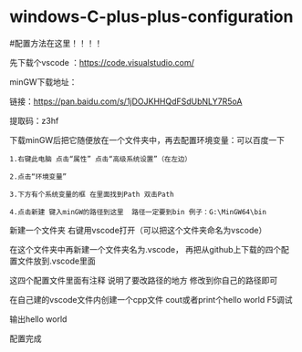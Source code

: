 # windows-C-plus-plus-configuration
#配置方法在这里！！！！

先下载个vscode ：https://code.visualstudio.com/

minGW下载地址：

链接：https://pan.baidu.com/s/1jDOJKHHQdFSdUbNLY7R5oA 

提取码：z3hf

下载minGW后把它随便放在一个文件夹中，再去配置环境变量：可以百度一下
```
1.右键此电脑 点击“属性” 点击“高级系统设置”（在左边）

2.点击“环境变量”

3.下方有个系统变量的框 在里面找到Path 双击Path

4.点击新建 键入minGW的路径到这里  路径一定要到bin 例子：G:\MinGW64\bin
```
新建一个文件夹 右键用vscode打开（可以把这个文件夹命名为vscode）

在这个文件夹中再新建一个文件夹名为.vscode，  再把从github上下载的四个配置文件放到.vscode里面 

这四个配置文件里面有注释 说明了要改路径的地方 修改到你自己的路径即可

在自己建的vscode文件内创建一个cpp文件 cout或者print个hello world F5调试 

输出hello world 

配置完成
